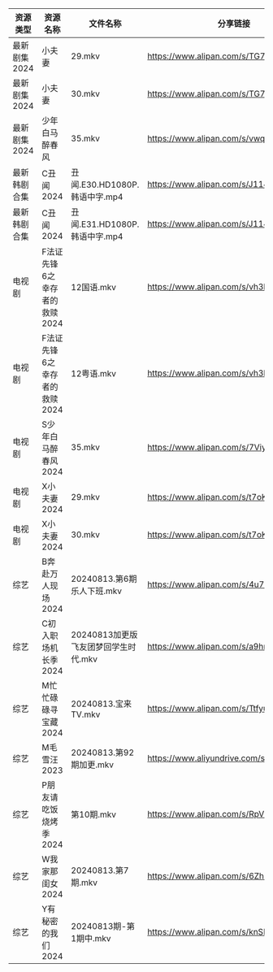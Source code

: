 | 资源类型     | 资源名称              | 文件名称                     | 分享链接                                      | 更新时间                |
| -------- | ----------------- | ------------------------ | ----------------------------------------- | ------------------- |
| 最新剧集2024 | 小夫妻               | 29.mkv                   | https://www.alipan.com/s/TG7HdSuU82Z      | 2024-08-13 20:10:42 |
| 最新剧集2024 | 小夫妻               | 30.mkv                   | https://www.alipan.com/s/TG7HdSuU82Z      | 2024-08-13 20:10:41 |
| 最新剧集2024 | 少年白马醉春风           | 35.mkv                   | https://www.alipan.com/s/vwqkTN31TkW      | 2024-08-13 14:10:54 |
| 最新韩剧合集   | C丑闻2024           | 丑闻.E30.HD1080P.韩语中字.mp4  | https://www.alipan.com/s/J114XwZcFVg      | 2024-08-13 14:10:02 |
| 最新韩剧合集   | C丑闻2024           | 丑闻.E31.HD1080P.韩语中字.mp4  | https://www.alipan.com/s/J114XwZcFVg      | 2024-08-13 14:10:02 |
| 电视剧      | F法证先锋6之幸存者的救赎2024 | 12国语.mkv                 | https://www.alipan.com/s/vh3hrfiNLUZ      | 2024-08-13 14:05:35 |
| 电视剧      | F法证先锋6之幸存者的救赎2024 | 12粤语.mkv                 | https://www.alipan.com/s/vh3hrfiNLUZ      | 2024-08-13 14:05:35 |
| 电视剧      | S少年白马醉春风2024      | 35.mkv                   | https://www.alipan.com/s/7ViyPGoKdyN      | 2024-08-13 14:06:37 |
| 电视剧      | X小夫妻2024          | 29.mkv                   | https://www.alipan.com/s/t7oKpdiu6vz      | 2024-08-13 20:07:23 |
| 电视剧      | X小夫妻2024          | 30.mkv                   | https://www.alipan.com/s/t7oKpdiu6vz      | 2024-08-13 20:07:23 |
| 综艺       | B奔赴万人现场2024       | 20240813.第6期乐人下班.mkv     | https://www.alipan.com/s/4u7m3VMcqux      | 2024-08-13 14:07:42 |
| 综艺       | C初入职场机长季2024      | 20240813加更版飞友团梦回学生时代.mkv | https://www.alipan.com/s/a9hmC3o2B18      | 2024-08-13 14:08:03 |
| 综艺       | M忙忙碌碌寻宝藏2024      | 20240813.宝来TV.mkv        | https://www.alipan.com/s/TtfyudAgS8v      | 2024-08-13 19:08:44 |
| 综艺       | M毛雪汪2023          | 20240813.第92期加更.mkv      | https://www.aliyundrive.com/s/asPqfgPRqAg | 2024-08-13 14:08:43 |
| 综艺       | P朋友请吃饭烧烤季2024     | 第10期.mkv                 | https://www.alipan.com/s/RpVhFwcaT8c      | 2024-08-13 19:09:09 |
| 综艺       | W我家那闺女2024        | 20240813.第7期.mkv         | https://www.alipan.com/s/6Zh3yAep1kC      | 2024-08-13 14:09:35 |
| 综艺       | Y有秘密的我们2024       | 20240813期-第1期中.mkv       | https://www.alipan.com/s/knSE43DBBa6      | 2024-08-13 14:09:46 |
